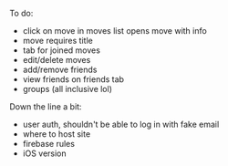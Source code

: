 To do:
 - click on move in moves list opens move with info
 - move requires title
 - tab for joined moves
 - edit/delete moves
 - add/remove friends
 - view friends on friends tab
 - groups (all inclusive lol)



 Down the line a bit:
 - user auth, shouldn't be able to log in with fake email
 - where to host site
 - firebase rules
 - iOS version